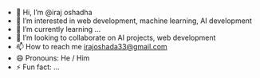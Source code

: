 - 👋 Hi, I’m @iraj oshadha
- 👀 I’m interested in web development, machine learning, AI development
- 🌱 I’m currently learning ...
- 💞️ I’m looking to collaborate on AI projects, web development
- 📫 How to reach me irajoshada33@gmail.com
- 😄 Pronouns: He / Him
- ⚡ Fun fact: ...

<!---
iraj33/iraj33 is a ✨ special ✨ repository because its `README.md` (this file) appears on your GitHub profile.
You can click the Preview link to take a look at your changes.
--->
